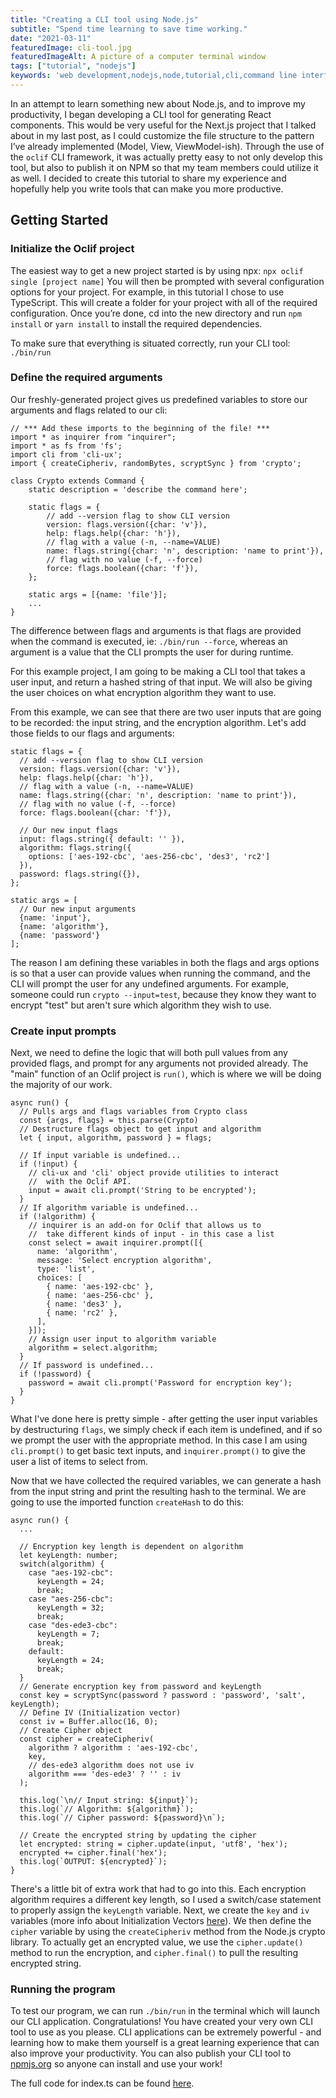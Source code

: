 ```yaml
---
title: "Creating a CLI tool using Node.js"
subtitle: "Spend time learning to save time working."
date: "2021-03-11"
featuredImage: cli-tool.jpg
featuredImageAlt: A picture of a computer terminal window
tags: ["tutorial", "nodejs"]
keywords: 'web development,nodejs,node,tutorial,cli,command line interface,oclif,typescript,javascript,cli-ux,npm,github,git,npm package'
---
```

In an attempt to learn something new about Node.js, and to improve my productivity, I began developing a CLI tool for generating React components. This would be very useful for the Next.js project that I talked about in my last post, as I could customize the file structure to the pattern I’ve already implemented (Model, View, ViewModel-ish).<!-- end -->  Through the use of the `oclif` CLI framework, it was actually pretty easy to not only develop this tool, but also to publish it on NPM so that my team members could utilize it as well. I decided to create this tutorial to share my experience and hopefully help you write tools that can make you more productive.

## Getting Started

### Initialize the Oclif project

The easiest way to get a new project started is by using npx:
`npx oclif single [project name]`
You will then be prompted with several configuration options for your project. For example, in this tutorial I chose to use TypeScript. This will create a folder for your project with all of the required configuration.  Once you’re done, cd into the new directory and run
`npm install`  or `yarn install` to install the required dependencies.

To make sure that everything is situated correctly, run your CLI tool:
`./bin/run`

### Define the required arguments

Our freshly-generated project gives us predefined variables to store our arguments and flags related to our cli:

```ts{}[/src/index.ts]
// *** Add these imports to the beginning of the file! ***
import * as inquirer from "inquirer";
import * as fs from 'fs';
import cli from 'cli-ux';
import { createCipheriv, randomBytes, scryptSync } from 'crypto';

class Crypto extends Command {
    static description = 'describe the command here';

    static flags = {
        // add --version flag to show CLI version
        version: flags.version({char: 'v'}),
        help: flags.help({char: 'h'}),
        // flag with a value (-n, --name=VALUE)
        name: flags.string({char: 'n', description: 'name to print'}),
        // flag with no value (-f, --force)
        force: flags.boolean({char: 'f'}),
    };

    static args = [{name: 'file'}];
    ...
}
```

The difference between flags and arguments is that flags are provided when the command is executed, ie: `./bin/run --force`, whereas an argument is a value that the CLI prompts the user for during runtime.

For this example project, I am going to be making a CLI tool that takes a user input, and return a hashed string of that input. We will also be giving the user choices on what encryption algorithm they want to use.

From this example, we can see that there are two user inputs that are going to be recorded: the input string, and the encryption algorithm. Let's add those fields to our flags and arguments:

```ts{}[/src/index.ts]
static flags = {
  // add --version flag to show CLI version
  version: flags.version({char: 'v'}),
  help: flags.help({char: 'h'}),
  // flag with a value (-n, --name=VALUE)
  name: flags.string({char: 'n', description: 'name to print'}),
  // flag with no value (-f, --force)
  force: flags.boolean({char: 'f'}),

  // Our new input flags
  input: flags.string({ default: '' }),
  algorithm: flags.string({
    options: ['aes-192-cbc', 'aes-256-cbc', 'des3', 'rc2']
  }),
  password: flags.string({}),
};

static args = [
  // Our new input arguments
  {name: 'input'},
  {name: 'algorithm'},
  {name: 'password'}
];
```

The reason I am defining these variables in both the flags and args options is so that a user can provide values when running the command, and the CLI will prompt the user for any undefined arguments. For example, someone could run `crypto --input=test`, because they know they want to encrypt "test" but aren't sure which algorithm they wish to use.

### Create input prompts

Next, we need to define the logic that will both pull values from any provided flags, and prompt for any arguments not provided already. The "main" function of an Oclif project is `run()`, which is where we will be doing the majority of our work.

```ts{}[/src/index.ts]
async run() {
  // Pulls args and flags variables from Crypto class
  const {args, flags} = this.parse(Crypto)
  // Destructure flags object to get input and algorithm
  let { input, algorithm, password } = flags;

  // If input variable is undefined...
  if (!input) {
    // cli-ux and 'cli' object provide utilities to interact
    //  with the Oclif API.
    input = await cli.prompt('String to be encrypted');
  }
  // If algorithm variable is undefined...
  if (!algorithm) {
    // inquirer is an add-on for Oclif that allows us to
    //  take different kinds of input - in this case a list
    const select = await inquirer.prompt([{
      name: 'algorithm',
      message: 'Select encryption algorithm',
      type: 'list',
      choices: [
        { name: 'aes-192-cbc' },
        { name: 'aes-256-cbc' },
        { name: 'des3' },
        { name: 'rc2' },
      ],
    }]);
    // Assign user input to algorithm variable
    algorithm = select.algorithm;
  }
  // If password is undefined...
  if (!password) {
    password = await cli.prompt('Password for encryption key');
  }
}
```

What I've done here is pretty simple - after getting the user input variables by destructuring `flags`, we simply check if each item is undefined, and if so we prompt the user with the appropriate method. In this case I am using `cli.prompt()` to get basic text inputs, and `inquirer.prompt()` to give the user a list of items to select from.

Now that we have collected the required variables, we can generate a hash from the input string and print the resulting hash to the terminal. We are going to use the imported function `createHash` to do this:

```ts{}[/src/index.ts]
async run() {
  ...

  // Encryption key length is dependent on algorithm
  let keyLength: number;
  switch(algorithm) {
    case "aes-192-cbc":
      keyLength = 24;
      break;
    case "aes-256-cbc":
      keyLength = 32;
      break;
    case "des-ede3-cbc":
      keyLength = 7;
      break;
    default:
      keyLength = 24;
      break;
  }
  // Generate encryption key from password and keyLength
  const key = scryptSync(password ? password : 'password', 'salt', keyLength);
  // Define IV (Initialization vector)
  const iv = Buffer.alloc(16, 0);
  // Create Cipher object
  const cipher = createCipheriv(
    algorithm ? algorithm : 'aes-192-cbc',
    key,
    // des-ede3 algorithm does not use iv
    algorithm === 'des-ede3' ? '' : iv
  );

  this.log(`\n// Input string: ${input}`);
  this.log(`// Algorithm: ${algorithm}`);
  this.log(`// Cipher password: ${password}\n`);

  // Create the encrypted string by updating the cipher
  let encrypted: string = cipher.update(input, 'utf8', 'hex');
  encrypted += cipher.final('hex');
  this.log(`OUTPUT: ${encrypted}`);
}
```

There's a little bit of extra work that had to go into this. Each encryption algorithm requires a different key length, so I used a switch/case statement to properly assign the `keyLength` variable. Next, we create the `key` and `iv` variables (more info about Initialization Vectors [here](https://en.wikipedia.org/wiki/Initialization_vector)). We then define the `cipher` variable by using the `createCipheriv` method from the Node.js crypto library. To actually get an encrypted value, we use the `cipher.update()` method to run the encryption, and `cipher.final()` to pull the resulting encrypted string.

### Running the program

To test our program, we can run `./bin/run` in the terminal which will launch our CLI application. Congratulations! You have created your very own CLI tool to use as you please. CLI applications can be extremely powerful - and learning how to make them yourself is a great learning experience that can also improve your productivity. You can also publish your CLI tool to [npmjs.org](https://npmjs.org/) so anyone can install and use your work!

The full code for index.ts can be found [here](https://gist.github.com/dan-valinotti/6f7499d8e7a59d32f85740486ef4ba28).
